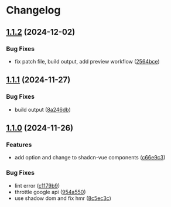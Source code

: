 # Changelog

## [1.1.2](https://github.com/UnluckyNinja/ffxiv-lodestone-translation/compare/v1.1.1...v1.1.2) (2024-12-02)


### Bug Fixes

* fix patch file, build output, add preview workflow ([2564bce](https://github.com/UnluckyNinja/ffxiv-lodestone-translation/commit/2564bce16c4d8a9ee5c5b997ffd921d4a1cf3156))

## [1.1.1](https://github.com/UnluckyNinja/ffxiv-lodestone-translation/compare/v1.1.0...v1.1.1) (2024-11-27)


### Bug Fixes

* build output ([8a246db](https://github.com/UnluckyNinja/ffxiv-lodestone-translation/commit/8a246db4f5ba142ef87b83deccda310a5cf3a124))

## [1.1.0](https://github.com/UnluckyNinja/ffxiv-lodestone-translation/compare/1.0.1...v1.1.0) (2024-11-26)


### Features

* add option and change to shadcn-vue components ([c66e9c3](https://github.com/UnluckyNinja/ffxiv-lodestone-translation/commit/c66e9c39a78c439a697b53fa7e08f0ad62063748))


### Bug Fixes

* lint error ([c1179b9](https://github.com/UnluckyNinja/ffxiv-lodestone-translation/commit/c1179b9491822ce797126bad50630a71187a4be9))
* throttle google api ([954a550](https://github.com/UnluckyNinja/ffxiv-lodestone-translation/commit/954a550460f0b02d599e76b567b2bfb8dbd71086))
* use shadow dom and fix hmr ([8c5ec3c](https://github.com/UnluckyNinja/ffxiv-lodestone-translation/commit/8c5ec3cf9a6ebe4b9f0846d98156bfd9437a6881))
